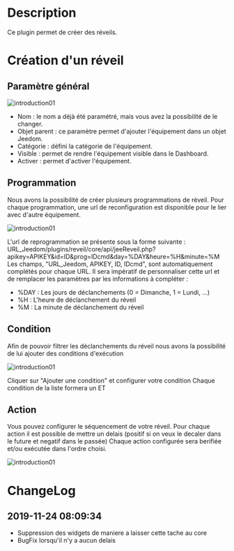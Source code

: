 Description
==========
Ce plugin permet de créer des réveils.

Création d'un réveil
==========  

Paramètre général
---

![introduction01](../images/ConfigurationGeneral.jpg)   

* Nom : le nom a déjà été paramétré, mais vous avez la possibilité de le changer.
* Objet parent : ce paramètre permet d'ajouter l'équipement dans un objet Jeedom.
* Catégorie : défini la catégorie de l'équipement.
* Visible : permet de rendre l'équipement visible dans le Dashboard.
* Activer : permet d'activer l'équipement.

Programmation
---
Nous avons la possibilité de créer plusieurs programmations de réveil.
Pour chaque programmation, une url de reconfiguration est disponible pour le lier avec d'autre équipement.

![introduction01](../images/ConfigurationProgramation.jpg)  

L'url de reprogrammation se présente sous la forme suivante :
URL_Jeedom/plugins/reveil/core/api/jeeReveil.php?apikey=APIKEY&id=ID&prog=IDcmd&day=%DAY&heure=%H&minute=%M
Les champs, "URL_Jeedom, APIKEY, ID, IDcmd", sont automatiquement complétés pour chaque URL.
Il sera impératif de personnaliser cette url et de remplacer les paramètres par les informations à compléter :

- %DAY : Les jours de déclanchements (0 = Dimanche, 1 = Lundi, ...)
- %H : L'heure de déclanchement du réveil
- %M : La minute de déclanchement du réveil

Condition
---
Afin de pouvoir filtrer les déclanchements du réveil nous avons la possibilité de lui ajouter des conditions d'exécution

![introduction01](../images/ConfigurationCondition.jpg)

Cliquer sur "Ajouter une condition" et configurer votre condition
Chaque condition de la liste formera un ET

Action
---
Vous pouvez configurer le séquencement de votre réveil.
Pour chaque action il est possible de mettre un delais (positif si on veux le decaler dans le future et negatif dans le passée)
Chaque action configurée sera berifiée et/ou exécutée dans l'ordre choisi.

![introduction01](../images/ConfigurationAction.jpg)

ChangeLog
=========

2019-11-24 08:09:34
-------------------
* Suppression des widgets de maniere a laisser cette tache au core
* BugFix lorsqu'il n'y a aucun delais
